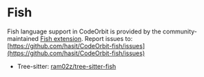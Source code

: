 # Fish

Fish language support in CodeOrbit is provided by the community-maintained [Fish extension](https://github.com/hasit/CodeOrbit-fish).
Report issues to: [https://github.com/hasit/CodeOrbit-fish/issues](https://github.com/hasit/CodeOrbit-fish/issues)

- Tree-sitter: [ram02z/tree-sitter-fish](https://github.com/ram02z/tree-sitter-fish)
